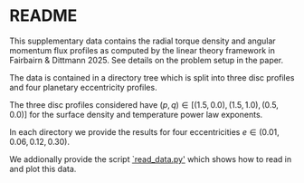 # README

This supplementary data contains the radial torque density and angular momentum flux profiles as computed by the linear theory framework in Fairbairn & Dittmann 2025. See details on the problem setup in the paper.

The data is contained in a directory tree which is split into three disc profiles and four planetary eccentricity profiles.

The three disc profiles considered have $(p,q) \in [(1.5,0.0),(1.5,1.0),(0.5,0.0)]$ for the surface density and temperature power law exponents.

In each directory we provide the results for four eccentricities $e \in (0.01,0.06,0.12,0.30)$.

We addionally provide the script [`read_data.py'](read_data.py) which shows how to read in and plot this data.

